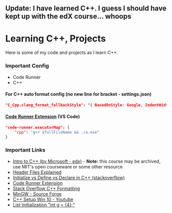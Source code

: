 ## Update: I have learned C++. I guess I should have kept up with the edX course... whoops

# Learning C++, Projects

Here is some of my code and projects as I learn C++.

### Important Config
- Code Runner
- C++

#### For C++ auto format config (no new line for bracket - settings.json)
```json
"C_Cpp.clang_format_fallbackStyle": "{ BasedOnStyle: Google, IndentWidth: 2 }"
```

#### [Code Runner Extension](https://marketplace.visualstudio.com/items?itemName=formulahendry.code-runner) (VS Code)
```json
"code-runner.executorMap": {
    "cpp": "g++ $fullFileName && ./a.exe"
}
```
### Important Links
- [Intro to C++ (by Microsoft - edx)](https://www.edx.org/course/introduction-to-c-5) - **Note:** this course may be archived, use MIT's open courseware or some other resource
- [Header Files Explained](https://www.youtube.com/watch?v=9RJTQmK0YPI)
- [Initialize vs Define vs Declare in C++ (stackoverflow)](https://stackoverflow.com/questions/23345554/the-differences-between-initialize-define-declare-a-variable)
- [Code Runner Extension](https://marketplace.visualstudio.com/items?itemName=formulahendry.code-runner)
- [Stack Overflow C++ Formatting](https://stackoverflow.com/questions/46111834/format-curly-braces-on-same-line-in-c-vscode)
- [MinGW - Source Forge](https://sourceforge.net/projects/mingw/files/)
- [C++ Setup Win 10 - Youtube](https://www.youtube.com/watch?v=DIw02CaEusY)
- [List Initialization "int g = {4};"](https://stackoverflow.com/questions/18222926/why-is-list-initialization-using-curly-braces-better-than-the-alternatives)

<!-- Important Config for C++ -->
<!-- {
    "configurations": [
        {
            "name": "Win32",
            "includePath": [
                "${workspaceFolder}/**"
            ],
            "defines": [
                "_DEBUG",
                "UNICODE",
                "_UNICODE"
            ],
            "compilerPath": "C:\\MinGW\\bin\\gcc.exe",
            "cStandard": "c11",
            "cppStandard": "c++17",
            "intelliSenseMode": "clang-x64"
        }
    ],
    "version": 4
} -->
